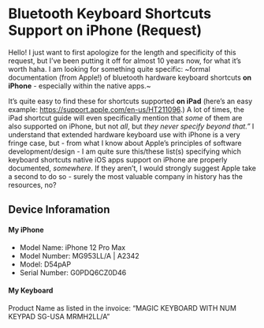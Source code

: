 # Bluetooth Keyboard Shortcuts Support on iPhone (Request)
Hello! 
I just want to first apologize for the length and specificity of this request, but I’ve been putting it off for almost 10 years now, for what it’s worth haha. I am looking for something quite specific: ~formal documentation (from Apple!) of bluetooth hardware keyboard shortcuts **on iPhone** - especially within the native apps.~

It’s quite easy to find these for shortcuts supported **on iPad** (here’s an easy example: https://support.apple.com/en-us/HT211096.) A lot of times, the iPad shortcut guide will even specifically mention that *some* of them are also supported on iPhone, but not *all*, but *they never specify beyond that.”* I understand that extended hardware keyboard use with iPhone is a very fringe case, but - from what I know about Apple’s principles of software development/design - I am quite sure this/these list(s) specifying which keyboard shortcuts native iOS apps support on iPhone are properly documented, *somewhere*. If they aren’t, I would strongly suggest Apple take a second to do so - surely the most valuable company in history has the resources, no?

## Device Inforamation
#### My iPhone
- Model Name: iPhone 12 Pro Max
- Model Number: MG953LL/A | A2342
- Model: D54pAP
- Serial Number: G0PDQ6CZ0D46
#### My Keyboard
Product Name as listed in the invoice: “MAGIC KEYBOARD WITH NUM KEYPAD SG-USA
MRMH2LL/A”

